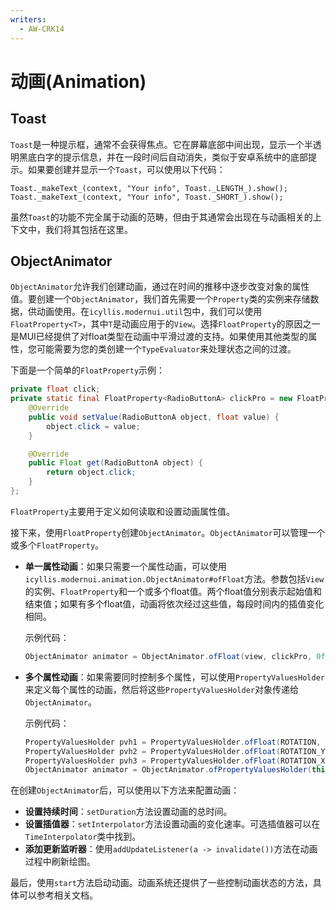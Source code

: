 ```yaml
---
writers:
  - AW-CRK14
---
```


# 动画(Animation)

## Toast

`Toast`是一种提示框，通常不会获得焦点。它在屏幕底部中间出现，显示一个半透明黑底白字的提示信息，并在一段时间后自动消失，类似于安卓系统中的底部提示。如果要创建并显示一个`Toast`，可以使用以下代码：

```
Toast._makeText_(context, "Your info", Toast._LENGTH_).show();
Toast._makeText_(context, "Your info", Toast._SHORT_).show();
```

虽然`Toast`的功能不完全属于动画的范畴，但由于其通常会出现在与动画相关的上下文中，我们将其包括在这里。

## ObjectAnimator

`ObjectAnimator`允许我们创建动画，通过在时间的推移中逐步改变对象的属性值。要创建一个`ObjectAnimator`，我们首先需要一个`Property`类的实例来存储数据，供动画使用。在`icyllis.modernui.util`包中，我们可以使用`FloatProperty<T>`，其中`T`是动画应用于的`View`。选择`FloatProperty`的原因之一是MUI已经提供了对float类型在动画中平滑过渡的支持。如果使用其他类型的属性，您可能需要为您的类创建一个`TypeEvaluator`来处理状态之间的过渡。

下面是一个简单的`FloatProperty`示例：

```java
private float click;
private static final FloatProperty<RadioButtonA> clickPro = new FloatProperty<>("click") {
    @Override
    public void setValue(RadioButtonA object, float value) {
        object.click = value;
    }

    @Override
    public Float get(RadioButtonA object) {
        return object.click;
    }
};
```

`FloatProperty`主要用于定义如何读取和设置动画属性值。

接下来，使用`FloatProperty`创建`ObjectAnimator`。`ObjectAnimator`可以管理一个或多个`FloatProperty`。

- **单一属性动画**：如果只需要一个属性动画，可以使用`icyllis.modernui.animation.ObjectAnimator#ofFloat`方法。参数包括`View`的实例、`FloatProperty`和一个或多个float值。两个float值分别表示起始值和结束值；如果有多个float值，动画将依次经过这些值，每段时间内的插值变化相同。

  示例代码：

  ```java
  ObjectAnimator animator = ObjectAnimator.ofFloat(view, clickPro, 0f, 100f);
  ```

- **多个属性动画**：如果需要同时控制多个属性，可以使用`PropertyValuesHolder`来定义每个属性的动画，然后将这些`PropertyValuesHolder`对象传递给`ObjectAnimator`。

  示例代码：

  ```java
  PropertyValuesHolder pvh1 = PropertyValuesHolder.ofFloat(ROTATION, 0, 2880);
  PropertyValuesHolder pvh2 = PropertyValuesHolder.ofFloat(ROTATION_Y, 0, 720);
  PropertyValuesHolder pvh3 = PropertyValuesHolder.ofFloat(ROTATION_X, 0, 1440);
  ObjectAnimator animator = ObjectAnimator.ofPropertyValuesHolder(this, pvh1, pvh2, pvh3);
  ```

在创建`ObjectAnimator`后，可以使用以下方法来配置动画：

- **设置持续时间**：`setDuration`方法设置动画的总时间。
- **设置插值器**：`setInterpolator`方法设置动画的变化速率。可选插值器可以在`TimeInterpolator`类中找到。
- **添加更新监听器**：使用`addUpdateListener(a -> invalidate())`方法在动画过程中刷新绘图。

最后，使用`start`方法启动动画。动画系统还提供了一些控制动画状态的方法，具体可以参考相关文档。